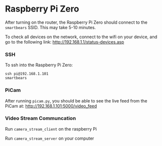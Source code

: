 # Raspberry Pi Zero

After turning on the router, the Raspberry Pi Zero should connect to the `smartbears` SSID. This may take 5-10 minutes. 

To check all devices on the network, connect to the wifi on your device, and go to the following link: http://192.168.1.1/status-devices.asp

### SSH

To ssh into the Raspberry Pi Zero:

```
ssh pi@192.168.1.101
smartbears
```

### PiCam

After running `picam.py`, you should be able to see the live feed from the PiCam at: http://192.168.1.101:5000/video_feed


### Video Stream Communcation 

Run `camera_stream_client` on the raspberry Pi

Run `camera_stream_server` on your computer
